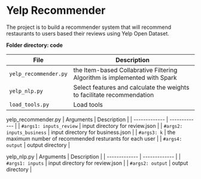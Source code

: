 # Yelp Recommender
The project is to build a recommender system that will recommend restaurants to users based their reviews using Yelp Open Dataset.

**Folder directory: code**

| File | Description |
| --- | --- |
| `yelp_recommender.py` | the Item-based Collabrative Filtering Algorithm is implemented with Spark |
| `yelp_nlp.py` | Select features and calculate the weights to facilitate recommendation |
| `load_tools.py` | Load tools |

yelp_recommender.py
| Arguments | Description |
| ------------- | ------------- |
| `#args1: inputs_review` | input directory for review.json |
| `#args2: inputs_business` | input directory for business.json |
| `#args3: k` | the maximum number of recommended resturants for each user |
| `#args4: output` | output directory |

yelp_nlp.py
| Arguments | Description |
| ------------- | ------------- |
| `#args1: inputs` | input directory for review.json |
| `#args2: output` | output directory |

